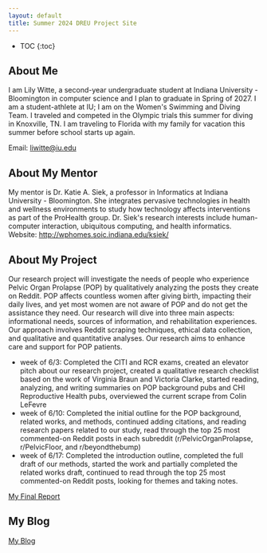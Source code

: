 ```yaml
---
layout: default
title: Summer 2024 DREU Project Site
---
```


* TOC
{:toc}

## About Me

I am Lily Witte, a second-year undergraduate student at Indiana University - Bloomington in computer science and I plan to graduate in Spring of 2027.  I am a student-athlete at IU; I am on the Women's Swimming and Diving Team. I traveled and competed in the Olympic trials this summer for diving in Knoxville, TN. I am traveling to Florida with my family for vacation this summer before school starts up again.

Email: liwitte@iu.edu

## About My Mentor

My mentor is Dr. Katie A. Siek, a professor in Informatics at Indiana University - Bloomington. She integrates pervasive technologies in health and wellness environments to study how technology affects interventions as part of the ProHealth group. Dr. Siek's research interests include human-computer interaction, ubiquitous computing, and health informatics.
Website: http://wphomes.soic.indiana.edu/ksiek/

## About My Project

Our research project will investigate the needs of people who experience Pelvic Organ Prolapse (POP) by qualitatively analyzing the posts they create on Reddit. POP affects countless women after giving birth, impacting their daily lives, and yet most women are not aware of POP and do not get the assistance they need. Our research will dive into three main aspects: informational needs, sources of information, and rehabilitation experiences. Our approach involves Reddit scraping techniques, ethical data collection, and qualitative and quantitative analyses.  Our research aims to enhance care and support for POP patients.  
- week of 6/3: Completed the CITI and RCR exams, created an elevator pitch about our research project, created a qualitative research checklist based on the work of Virginia Braun and Victoria Clarke, started reading, analyzing, and writing summaries on POP background pubs and CHI Reproductive Health pubs, overviewed the current scrape from Colin LeFevre
- week of 6/10: Completed the initial outline for the POP background, related works, and methods, continued adding citations, and reading research papers related to our study, read through the top 25 most commented-on Reddit posts in each subreddit (r/PelvicOrganProlapse, r/PelvicFloor, and r/beyondthebump)
- week of 6/17: Completed the introduction outline, completed the full draft of our methods, started the work and partially completed the related works draft, continued to read through the top 25 most commented-on Reddit posts, looking for themes and taking notes.


[My Final Report](files/finalreport.pdf)

## My Blog

[My Blog](blog.html)
